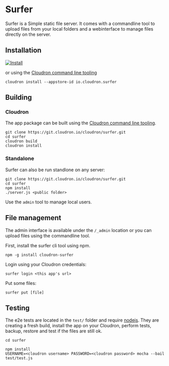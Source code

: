 # Surfer

Surfer is a Simple static file server.
It comes with a commandline tool to upload files from your local folders and a webinterface to manage files directly on the server.

## Installation

[![Install](https://cloudron.io/img/button32.png)](https://cloudron.io/button.html?app=io.cloudron.surfer)

or using the [Cloudron command line tooling](https://cloudron.io/references/cli.html)

```
cloudron install --appstore-id io.cloudron.surfer
```

## Building

### Cloudron
The app package can be built using the [Cloudron command line tooling](https://cloudron.io/references/cli.html).

```
git clone https://git.cloudron.io/cloudron/surfer.git
cd surfer
cloudron build
cloudron install
```

### Standalone
Surfer can also be run standlone on any server:
```
git clone https://git.cloudron.io/cloudron/surfer.git
cd surfer
npm install
./server.js <public folder>
```
Use the `admin` tool to manage local users.

## File management

The admin interface is available under the `/_admin` location or you can upload files using the commandline tool.

First, install the surfer cli tool using npm.
```
npm -g install cloudron-surfer
```

Login using your Cloudron credentials:
```
surfer login <this app's url>
```

Put some files:
```
surfer put [file]
```

## Testing

The e2e tests are located in the `test/` folder and require [nodejs](http://nodejs.org/). They are creating a fresh build, install the app on your Cloudron, perform tests, backup, restore and test if the files are still ok.

```
cd surfer

npm install
USERNAME=<cloudron username> PASSWORD=<cloudron password> mocha --bail test/test.js
```
